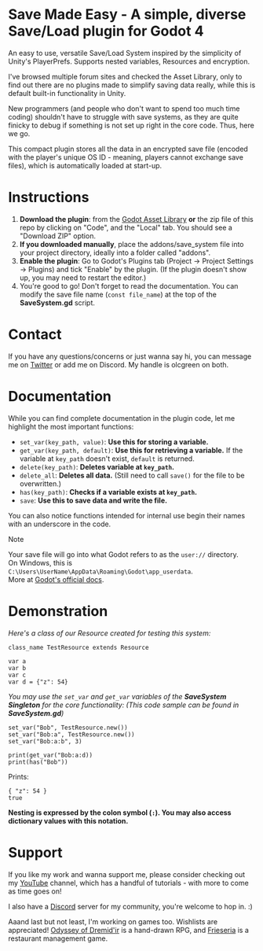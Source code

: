 # Save Made Easy - A simple, diverse Save/Load plugin for Godot 4
An easy to use, versatile Save/Load System inspired by the simplicity of Unity's PlayerPrefs. Supports nested variables, Resources and encryption.

I've browsed multiple forum sites and checked the Asset Library, only to find out there are no plugins made to simplify saving data really, while this is default built-in functionality in Unity.

New programmers (and people who don't want to spend too much time coding) shouldn't have to struggle with save systems, as they are quite finicky to debug if something is not set up right in the core code. Thus, here we go.

This compact plugin stores all the data in an encrypted save file (encoded with the player's unique OS ID - meaning, players cannot exchange save files), which is automatically loaded at start-up.  


# Instructions
1. **Download the plugin**: from the <ins>Godot Asset Library</ins> **or** the zip file of this repo by clicking on "Code", and the "Local" tab. You should see a "Download ZIP" option.
2. **If you downloaded manually**, place the addons/save_system file into your project directory, ideally into a folder called "addons".
3. **Enable the plugin**: Go to Godot's Plugins tab (Project -> Project Settings -> Plugins) and tick "Enable" by the plugin. (If the plugin doesn't show up, you may need to restart the editor.)
4. You're good to go! Don't forget to read the documentation. You can modify the save file name (`const file_name`) at the top of the **SaveSystem.gd** script.


# Contact
If you have any questions/concerns or just wanna say hi, you can message me on [Twitter](https://twitter.com/olcgreen) or add me on Discord. My handle is olcgreen on both.


# Documentation
While you can find complete documentation in the plugin code, let me highlight the most important functions:
- `set_var(key_path, value)`: **Use this for storing a variable.**
- `get_var(key_path, default)`: **Use this for retrieving a variable.** If the variable at `key_path` doesn't exist, `default` is returned.
- `delete(key_path)`: **Deletes variable at `key_path`.**
- `delete_all`: **Deletes all data.** (Still need to call `save()` for the file to be overwritten.)
- `has(key_path)`: **Checks if a variable exists at `key_path`.**
- `save`: **Use this to save data and write the file.**

You can also notice functions intended for internal use begin their names with an underscore in the code.

> [!NOTE]
> Your save file will go into what Godot refers to as the `user://` directory.  
> On Windows, this is `C:\Users\UserName\AppData\Roaming\Godot\app_userdata`.  
> More at [Godot's official docs](https://docs.godotengine.org/en/stable/tutorials/io/data_paths.html).


# Demonstration
_Here's a class of our Resource created for testing this system:_

```GDScript
class_name TestResource extends Resource

var a
var b
var c
var d = {"z": 54}
```

_You may use the `set_var` and `get_var` variables of the **SaveSystem Singleton** for the core functionality: (This code sample can be found in **SaveSystem.gd**)_

```GDScript
set_var("Bob", TestResource.new())
set_var("Bob:a", TestResource.new())
set_var("Bob:a:b", 3)

print(get_var("Bob:a:d))
print(has("Bob"))
```
Prints:
```
{ "z": 54 }
true
```

**Nesting is expressed by the colon symbol (`:`). You may also access dictionary values with this notation.**


# Support
If you like my work and wanna support me, please consider checking out my [YouTube](https://www.youtube.com/@AdamsGodotTutorials) channel, which has a handful of tutorials - with more to come as time goes on!

I also have a [Discord](https://discord.gg/vhpYfYZSWh) server for my community, you're welcome to hop in. :)

Aaand last but not least, I'm working on games too. Wishlists are appreciated! [Odyssey of Dremid'ir](https://store.steampowered.com/app/2134530/Odyssey_of_Dremidir/) is a hand-drawn RPG, and [Frieseria](https://store.steampowered.com/app/2591170/Frieseria_The_Grand_Reopening/) is a restaurant management game.
